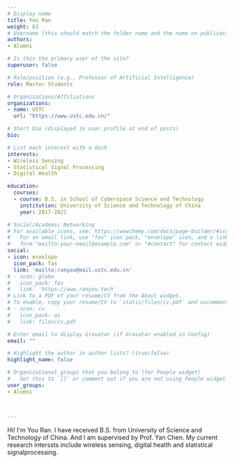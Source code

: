 ```yaml
---
# Display name
title: You Ran
weight: 61 
# Username (this should match the folder name and the name on publications)
authors:
- Alumni

# Is this the primary user of the site?
superuser: false

# Role/position (e.g., Professor of Artificial Intelligence)
role: Master Students

# Organizations/Affiliations
organizations:
- name: USTC
  url: "https://www.ustc.edu.cn/"

# Short bio (displayed in user profile at end of posts)
bio: 

# List each interest with a dash
interests:
- Wireless Sensing
- Statistical Signal Processing
- Digital Health

education:
  courses:
  - course: B.S. in School of Cyberspace Science and Technology
    institution: University of Science and Technology of China
    year: 2017-2021

# Social/Academic Networking
# For available icons, see: https://wowchemy.com/docs/page-builder/#icons
#   For an email link, use "fas" icon pack, "envelope" icon, and a link in the
#   form "mailto:your-email@example.com" or "#contact" for contact widget.
social:
- icon: envelope
  icon_pack: fas
  link: 'mailto:ranyou@mail.ustc.edu.cn'
# - icon: globe
#   icon_pack: fas
#   link: 'https://www.ranyou.tech'
# Link to a PDF of your resume/CV from the About widget.
# To enable, copy your resume/CV to `static/files/cv.pdf` and uncomment the lines below.
# - icon: cv
#   icon_pack: ai
#   link: files/cv.pdf

# Enter email to display Gravatar (if Gravatar enabled in Config)
email: ""

# Highlight the author in author lists? (true/false)
highlight_name: false

# Organizational groups that you belong to (for People widget)
#   Set this to `[]` or comment out if you are not using People widget.
user_groups:
- Alumni



---
```


Hi! I'm You Ran. I have received B.S. from University of Science and Technology of China. And I am supervised by Prof. Yan Chen. My current research interssts include wireless sensing, digital health and statistical signalprocessing.


